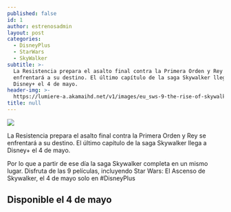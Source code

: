 ```yaml
---
published: false
id: 1
author: estrenosadmin
layout: post
categories:
  - DisneyPlus
  - StarWars
  - SkyWalker
subtitle: >-
  La Resistencia prepara el asalto final contra la Primera Orden y Rey se
  enfrentará a su destino. El último capítulo de la saga Skywalker llega a
  Disney+ el 4 de mayo.
header-img: >-
  https://lumiere-a.akamaihd.net/v1/images/eu_sws-9-the-rise-of-skywalker_ft_m_e116ee0e.jpeg?region=0,0,750,883
title: null
---
```

![](https://lumiere-a.akamaihd.net/v1/images/eu_sws-9-the-rise-of-skywalker_ft_m_e116ee0e.jpeg?region=0,0,750,883)

La Resistencia prepara el asalto final contra la Primera Orden y Rey se enfrentará a su destino. El último capítulo de la saga Skywalker llega a Disney+ el 4 de mayo.

Por lo que a partir de ese día la saga Skywalker completa en un mismo lugar. Disfruta de las 9 películas, incluyendo Star Wars: El Ascenso de Skywalker, el 4 de mayo solo en #DisneyPlus

## Disponible el 4 de mayo

